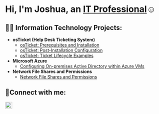 <h1>Hi, I'm Joshua, an <a href="https://www.linkedin.com/in/joshua-reyes-a10053241/">IT Professional</a>☺</h1>

<h2>👨‍💻 Information Technology Projects:</h2>

- <b>osTicket (Help Desk Ticketing System)</b>
  - [osTicket: Prerequisites and Installation](https://github.com/JoshuaReyes0/osticket-prereqs)
  - [osTicket: Post-Installation Configuration](https://github.com/JoshuaReyes0/post-install-config/tree/main)
  - [osTicket: Ticket Lifecycle Examples](https://github.com/JoshuaReyes0/lifecycle-ex/tree/main)
- <b>Microsoft Azure</b>
  - [Configuring On-premises Active Directory within Azure VMs](https://github.com/JoshuaReyes0/AD-config/tree/main)
- <b>Network File Shares and Permissions</b>
  - [Network File Shares and Permissions](https://github.com/JoshuaReyes0/file-shares-permissions/tree/main)
<h2>🤳Connect with me:</h2>

[<img align="left" alt="Josh | LinkedIn" width="22px" src="https://cdn.jsdelivr.net/npm/simple-icons@v3/icons/linkedin.svg" />][linkedin]

[linkedin]: https://www.linkedin.com/in/joshua-reyes-a10053241/
